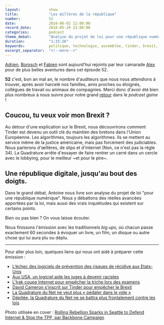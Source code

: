 ```yaml
---
layout:             show
title:              "Les œillères de la république"
number:             52
date:               2016-06-02 12:00:00
record_date:        2016-05-29 23:00:00
categories:         podcast
theme_debat:        "Analyse du projet de loi pour une république numérique."
duration:           "1:25:26"
keywords:           politique, technologie, assemblée, tinder, brexit, irak, corée, quadrature du net
excerpt_separator:  "<!--more-->"
---
```


[Adrien](http://twitter.com/adhumi), [Borosch](http://twitter.com/borosch) et [Fabien](http://twitter.com/CaptainLiban) sont aujourd'hui rejoints par leur camarade [Alex](http://twitter.com/ooalex) pour de plus belles aventures dans cet épisode 52.

**52** c'est, bon an mal an, le nombre d'auditeurs que nous nous attendions à trouver, après avoir harcelé nos familles, amis proches ou éloignés, collègues de travail ou animaux de compagnies. Merci donc d'avoir été bien plus nombreux à nous suivre pour notre grand [retour](/52) dans le *podcast game* !

## Coucou, tu veux voir mon Brexit ?

Au detour d'une explication sur le Brexit, nous découvrirons comment Tinder est devenu un outil clé du maintien des bretons dans l'Union Européenne.
Les algorithmes, toujours les algorithmes. Ils se mettent au service même de la justice américaine, mais pas forcément des judiciables.
Nous parlerons d'œillères, de slips et d'internet (Non, ce n'est pas la règle 34).
La Quadrature arrête d'essayer de faire rentrer un carré dans un cercle avec le lobbying, pour le meilleur ~et pour le pire~.

## Une république digitale, jusqu'au bout des doigts.

Dans le grand débat, Antoine nous livre son analyse du projet de loi "pour une république numérique". Nous y débattons des réelles avancées apportées par la loi, mais aussi des vrais inquiétudes qui existent sur certains points.

Bien ou pas bien ? On vous laisse écouter.

Nous finissons l'émission avec les traditionnels ​*big ups*​, où chacun passe exactement 60 secondes à évoquer un livre, un film, un disque ou autre chose qui lui aura plu ou déplu.

<!--more-->

---

Pour aller plus loin, quelques liens qui nous ont aidé à préparer cette émission :

- [L’échec des logiciels de prévention des risques de récidive aux Etats-Unis](http://www.lemonde.fr/pixels/article/2016/05/24/aux-etats-unis-l-echec-des-algorithmes-qui-cherchent-a-predire-le-risque-de-recidive_4925242_4408996.html)
- [Aux USA, un logiciel aide les juges à devenir racistes](http://www.numerama.com/politique/172272-aux-usa-logiciel-aide-juges-a-devenir-racistes.html)
- [L'Irak coupe Internet pour empêcher la triche lors des examens](http://www.numerama.com/politique/170734-lirak-coupe-internet-pour-empecher-la-triche-lors-des-examens.html)
- [David Cameron s'inscrit sur Tinder pour empêcher le Brexit](http://www.numerama.com/politique/170758-david-cameron-sinscrit-tinder-empecher-brexit.html)
- [La Quadrature du Net ne veut plus « pédaler dans le vide »](http://rue89.nouvelobs.com/2016/05/17/quadrature-net-veut-plus-pedaler-vide-264059)
- [Dépitée, la Quadrature du Net ne se battra plus frontalement contre les lois](http://www.numerama.com/politique/170866-depitee-la-quadrature-du-net-ne-se-battra-plus-frontalement-contre-les-lois.html)

Photo utilisée en cover : [Rolling Rebellion Sparks in Seattle to Defend Internet & Stop the TPP, par Backbone Campaign](https://www.flickr.com/photos/backbone_campaign/16467700189)
